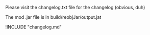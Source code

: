Please visit the changelog.txt file for the changelog (obvious, duh)

The mod .jar file is in build/reobjJar/output.jat

!INCLUDE "changelog.md"
